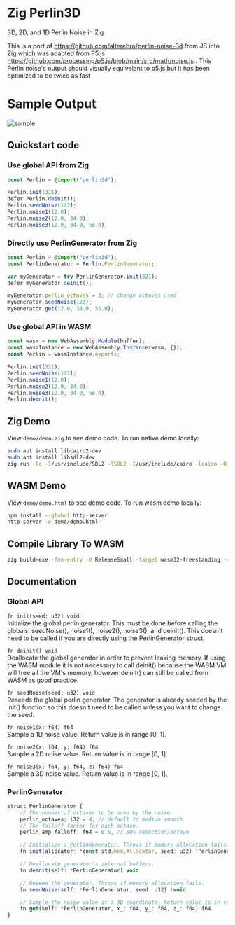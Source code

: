 # Zig Perlin3D
3D, 2D, and 1D Perlin Noise in Zig

This is a port of https://github.com/alterebro/perlin-noise-3d from JS into Zig which was adapted from P5.js https://github.com/processing/p5.js/blob/main/src/math/noise.js . This Perlin noise's output should visually equivelant to p5.js but it has been optimized to be twice as fast  

# Sample Output
![sample](https://github.com/vExcess/zig-perlin3d/blob/main/demo-output.jpg?raw=true)

## Quickstart code
### Use global API from Zig
```ts
const Perlin = @import("perlin3d");

Perlin.init(321);
defer Perlin.deinit();
Perlin.seedNoise(123);
Perlin.noise1(12.0);
Perlin.noise2(12.0, 34.0);
Perlin.noise3(12.0, 34.0, 56.0);
```

### Directly use PerlinGenerator from Zig
```ts
const Perlin = @import("perlin3d");
const PerlinGenerator = Perlin.PerlinGenerator;

var myGenerator = try PerlinGenerator.init(321);
defer myGenerator.deinit();

myGenerator.perlin_octaves = 3; // change octaves used
myGenerator.seedNoise(123);
myGenerator.get(12.0, 34.0, 56.0);
```

### Use global API in WASM
```ts
const wasm = new WebAssembly.Module(buffer);
const wasmInstance = new WebAssembly.Instance(wasm, {});
const Perlin = wasmInstance.exports;

Perlin.init(321);
Perlin.seedNoise(123);
Perlin.noise1(12.0);
Perlin.noise2(12.0, 34.0);
Perlin.noise3(12.0, 34.0, 56.0);
Perlin.deinit();
```

## Zig Demo
View `demo/demo.zig` to see demo code. To run native demo locally:
```sh
sudo apt install libcairo2-dev
sudo apt install libsdl2-dev
zig run -lc -I/usr/include/SDL2 -lSDL2 -I/usr/include/cairo -lcairo -O ReleaseFast demo/demo.zig
```

## WASM Demo
View `demo/demo.html` to see demo code. To run wasm demo locally:
```sh
npm install --global http-server
http-server -o demo/demo.html
```

## Compile Library To WASM
```sh
zig build-exe -fno-entry -O ReleaseSmall -target wasm32-freestanding -rdynamic src/perlin3d.zig
```

## Documentation
### Global API
`fn init(seed: u32) void`  
Initialize the global perlin generator. This must be done before calling the globals: seedNoise(), noise1(), noise2(), noise3(), and deinit(). This doesn't need to be called if you are directly using the PerlinGenerator struct.

`fn deinit() void`  
Deallocate the global generator in order to prevent leaking memory. If using the WASM module it is not necessary to call deinit() because the WASM VM will free all the VM's memory, however deinit() can still be called from WASM as good practice.

`fn seedNoise(seed: u32) void`  
Reseeds the global perlin generator. The generator is already seeded by the init() function so this doesn't need to be called unless you want to change the seed.

`fn noise1(x: f64) f64`  
Sample a 1D noise value. Return value is in range [0, 1].

`fn noise2(x: f64, y: f64) f64`  
Sample a 2D noise value. Return value is in range [0, 1].

`fn noise3(x: f64, y: f64, z: f64) f64`  
Sample a 3D noise value. Return value is in range [0, 1].

### PerlinGenerator
```ts
struct PerlinGenerator {
    // The number of octaves to be used by the noise.
    perlin_octaves: i32 = 4, // default to medium smooth
    // The falloff factor for each octave.
    perlin_amp_falloff: f64 = 0.5, // 50% reduction/octave

    // Initialize a PerlinGenerator. Throws if memory allocation fails.
    fn init(allocator: *const std.mem.Allocator, seed: u32) !PerlinGenerator

    // Deallocate generator's internal buffers.
    fn deinit(self: *PerlinGenerator) void

    // Reseed the generator. Throws if memory allocation fails.
    fn seedNoise(self: *PerlinGenerator, seed: u32) !void

    // Sample the noise value at a 3D coordinate. Return value is in range [0, 1].
    fn get(self: *PerlinGenerator, x_: f64, y_: f64, z_: f64) f64
}
```


